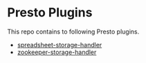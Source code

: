 # Presto Plugins

This repo contains to following Presto plugins.

 - [spreadsheet-storage-handler](https://github.com/fortitudetec/presto-plugins/tree/master/spreadsheet-storage-handler "spreadsheet-storage-handler")
 - [zookeeper-storage-handler](https://github.com/fortitudetec/presto-plugins/tree/master/zookeeper-storage-handler "zookeeper-storage-handler")
